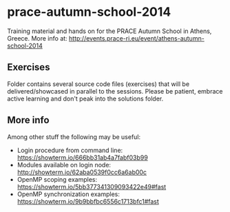 # prace-autumn-school-2014

Training material and hands on for the PRACE Autumn School in Athens, Greece. More info at: http://events.prace-ri.eu/event/athens-autumn-school-2014

## Exercises

Folder contains several source code files (exercises) that will be delivered/showcased 
in parallel to the sessions. Please be patient, embrace active learning and don't peak
into the solutions folder. 

## More info

Among other stuff the following may be useful:

- Login procedure from command line: https://showterm.io/666bb31ab4a7fabf03b99
- Modules available on login node: http://showterm.io/62aba0539f0cc6a6ab00c
- OpenMP scoping examples: https://showterm.io/5bb377341309093422e49#fast
- OpenMP synchronization examples: https://showterm.io/9b9bbfbc6556c1713bfc1#fast

